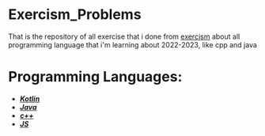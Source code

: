 # Exercism_Problems

That is the repository of all exercise that i done from [exercism](https://exercism.org/) about all
programming language that i'm learning about 2022-2023, like cpp and java

# Programming Languages:

- [***Kotlin***](kotlin/)
- [***Java***](java/)
- [***c++***](cpp/)
- [***JS***](javascript/)
